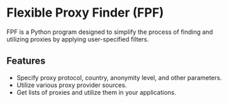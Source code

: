 # Flexible Proxy Finder (FPF)

FPF is a Python program designed to simplify the process of finding and utilizing proxies by applying user-specified filters.

## Features

- Specify proxy protocol, country, anonymity level, and other parameters.
- Utilize various proxy provider sources.
- Get lists of proxies and utilize them in your applications.
